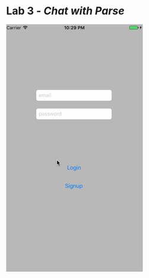# Lab 3 - *Chat with Parse*
<img src='https://github.com/satorusasozaki/Chat/blob/master/chat.gif' title='Video Walkthrough' width='' alt='Video Walkthrough' />
